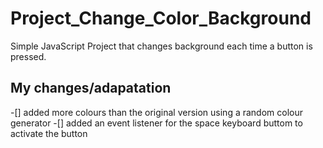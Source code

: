 # Project_Change_Color_Background
Simple JavaScript Project that changes background each time a button is pressed.
## My changes/adapatation
-[] added more colours than the original version using a random colour generator
-[] added an event listener for the space keyboard buttom to activate the button

